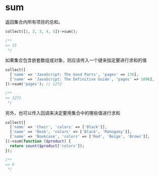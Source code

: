 # sum

返回集合内所有项目的总和。

```php
collect([1, 2, 3, 4, 5])->sum();

/**
=> 15
 */
```

如果集合包含嵌套数组或对象，则应该传入一个键来指定要进行求和的值

```php
collect([
  ['name' => 'JavaScript: The Good Parts', 'pages' => 176],
  ['name' => 'JavaScript: The Definitive Guide', 'pages' => 1096],
])->sum('pages'); // 1272

/**
=> 1272
 */
```

另外，也可以传入回调来决定要用集合中的哪些值进行求和

```php
collect([
  ['name' => 'Chair', 'colors' => ['Black']],
  ['name' => 'Desk', 'colors' => ['Black', 'Mahogany']],
  ['name' => 'Bookcase', 'colors' => ['Red', 'Beige', 'Brown']],
])->sum(function ($product) {
  return count($product['colors']);
});

/**
=> 6
 */
```
